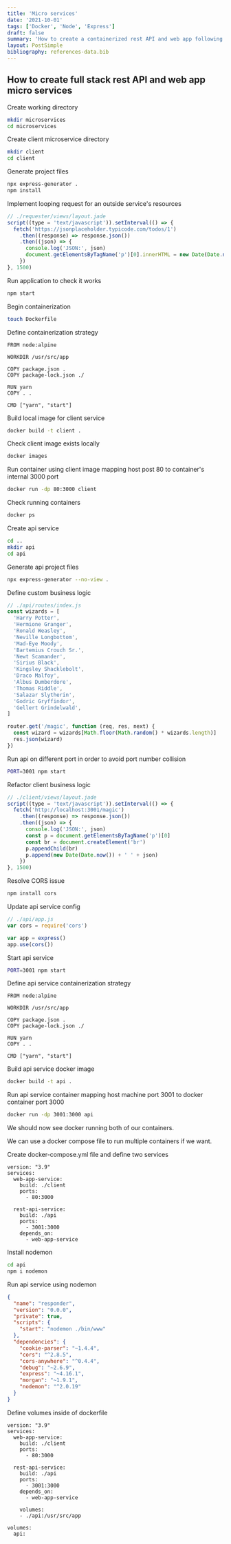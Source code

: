 ```yaml
---
title: 'Micro services'
date: '2021-10-01'
tags: ['Docker', 'Node', 'Express']
draft: false
summary: 'How to create a containerized rest API and web app following the microservice pattern'
layout: PostSimple
bibliography: references-data.bib
---
```


## How to create full stack rest API and web app micro services

Create working directory

```bash
mkdir microservices
cd microservices
```

Create client microservice directory

```bash
mkdir client
cd client
```

Generate project files

```bash
npx express-generator .
npm install
```

Implement looping request for an outside service's resources

```js
// ./requester/views/layout.jade
script((type = 'text/javascript')).setInterval(() => {
  fetch('https://jsonplaceholder.typicode.com/todos/1')
    .then((response) => response.json())
    .then((json) => {
      console.log('JSON:', json)
      document.getElementsByTagName('p')[0].innerHTML = new Date(Date.now())
    })
}, 1500)
```

Run application to check it works

```bash
npm start
```

Begin containerization

```bash
touch Dockerfile
```

Define containerization strategy

```docker
FROM node:alpine

WORKDIR /usr/src/app

COPY package.json .
COPY package-lock.json ./

RUN yarn
COPY . .

CMD ["yarn", "start"]
```

Build local image for client service

```bash
docker build -t client .
```

Check client image exists locally

```bash
docker images
```

Run container using client image mapping host post 80 to container's internal 3000 port

```bash
docker run -dp 80:3000 client
```

Check running containers

```bash
docker ps
```

Create api service

```bash
cd ..
mkdir api
cd api
```

Generate api project files

```bash
npx express-generator --no-view .
```

Define custom business logic

```js
// ./api/routes/index.js
const wizards = [
  'Harry Potter',
  'Hermione Granger',
  'Ronald Weasley',
  'Neville Longbottom',
  'Mad-Eye Moody',
  'Bartemius Crouch Sr.',
  'Newt Scamander',
  'Sirius Black',
  'Kingsley Shacklebolt',
  'Draco Malfoy',
  'Albus Dumberdore',
  'Thomas Riddle',
  'Salazar Slytherin',
  'Godric Gryffindor',
  'Gellert Grindelwald',
]

router.get('/magic', function (req, res, next) {
  const wizard = wizards[Math.floor(Math.random() * wizards.length)]
  res.json(wizard)
})
```

Run api on different port in order to avoid port number collision

```bash
PORT=3001 npm start
```

Refactor client business logic

```js
// ./client/views/layout.jade
script((type = 'text/javascript')).setInterval(() => {
  fetch('http://localhost:3001/magic')
    .then((response) => response.json())
    .then((json) => {
      console.log('JSON:', json)
      const p = document.getElementsByTagName('p')[0]
      const br = document.createElement('br')
      p.appendChild(br)
      p.append(new Date(Date.now()) + ' ' + json)
    })
}, 1500)
```

Resolve CORS issue

```bash
npm install cors
```

Update api service config

```js
// ./api/app.js
var cors = require('cors')

var app = express()
app.use(cors())
```

Start api service

```bash
PORT=3001 npm start
```

Define api service containerization strategy

```docker
FROM node:alpine

WORKDIR /usr/src/app

COPY package.json .
COPY package-lock.json ./

RUN yarn
COPY . .

CMD ["yarn", "start"]
```

Build api service docker image

```bash
docker build -t api .
```

Run api service container mapping host machine port 3001 to docker container port 3000

```bash
docker run -dp 3001:3000 api
```

We should now see docker running both of our containers.

We can use a docker compose file to run multiple containers if we want.

Create docker-compose.yml file and define two services

```docker
version: "3.9"
services:
  web-app-service:
    build: ./client
    ports:
      - 80:3000

  rest-api-service:
    build: ./api
    ports:
      - 3001:3000
    depends_on:
      - web-app-service
```

Install nodemon

```bash
cd api
npm i nodemon
```

Run api service using nodemon

```json
{
  "name": "responder",
  "version": "0.0.0",
  "private": true,
  "scripts": {
    "start": "nodemon ./bin/www"
  },
  "dependencies": {
    "cookie-parser": "~1.4.4",
    "cors": "^2.8.5",
    "cors-anywhere": "^0.4.4",
    "debug": "~2.6.9",
    "express": "~4.16.1",
    "morgan": "~1.9.1",
    "nodemon": "^2.0.19"
  }
}
```

Define volumes inside of dockerfile

```docker
version: "3.9"
services:
  web-app-service:
    build: ./client
    ports:
      - 80:3000

  rest-api-service:
    build: ./api
    ports:
      - 3001:3000
    depends_on:
      - web-app-service

    volumes:
    - ./api:/usr/src/app

volumes:
  api:
```
